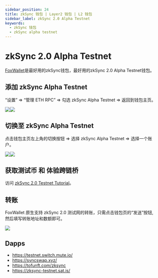```yaml
---
sidebar_position: 24
title: zkSync 钱包 | Layer2 钱包 | L2 钱包
sidebar_label: zkSync 2.0 Alpha Testnet
keywords:
  - zkSync 钱包
  - zkSync alpha testnet
---
```


# zkSync 2.0 Alpha Testnet

[FoxWallet](https://foxwallet.com)是最好用的zkSync钱包，最好用的zkSync 2.0 Alpha Testnet钱包。

## 添加 zkSync Alpha Testnet

“设置” => “管理 ETH RPC” => 勾选 zkSync Alpha Testnet => 返回到钱包主页。

![](../img/manage-eth-rpc.webp)![](../img/add-zksync-alpha-testnet.webp)

## 切换至 zkSync Alpha Testnet

点击钱包主页左上角的切换按钮 => 选择 zkSync Alpha Testnet => 选择一个账户。

![](../img/switch-network.webp)![](../img/switch-zksync-alpha-testnet.webp)

## 获取测试币 和 体验跨链桥

访问 [zkSync 2.0 Testnet Tutorial](../dapp/zksync-v2-testnet.md)。

## 转账

FoxWallet 原生支持 zkSync 2.0 测试网的转账，只需点击钱包页的“发送”按钮, 然后填写转账地址和数额即可。

![](../img/zksync-transfer.webp)

## Dapps

* https://testnet.switch.mute.io/
* https://syncswap.xyz/
* https://tofunft.com/zksync
* https://zksync-testnet.sat.is/